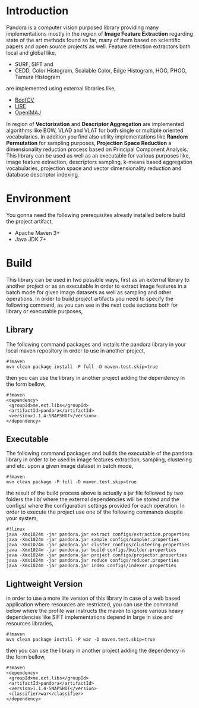 # Introduction #
Pandora is a computer vision purposed library providing many implementations mostly in the region of **Image Feature Extraction** regarding state of the art methods found so far, many of them based on scientific papers and open source projects as well. Feature detection extractors both local and global like,

* SURF, SIFT and
* CEDD, Color Histogram, Scalable Color, Edge Histogram, HOG, PHOG, Tamura Histogram

are implemented using external libraries like,

* [BoofCV](http://boofcv.org)
* [LIRE](http://www.lire-project.net)
* [OpenIMAJ](http://www.openimaj.org/)

In region of **Vectorization** and **Descriptor Aggregation** are implemented algorithms like BOW, VLAD and VLAT for both single or multiple oriented vocabularies. In addition you find also utility implementations like **Random Permutation** for sampling purposes, **Projection Space Reduction** a dimensionality reduction process based on Principal Component Analysis. This library can be used as well as an executable for various purposes like, image feature extraction, descriptors sampling, k-means based aggregation vocabularies, projection space and vector dimensionality reduction and database descriptor indexing.

# Environment #
You gonna need the following prerequisites already installed before build the project artifact,

* Apache Maven 3+
* Java JDK 7+

# Build #
This library can be used in two possible ways, first as an external library to another project or as an executable in order to extract image features in a batch mode for given image datasets as well as sampling and other operations. In order to build project artifacts you need to specify the following command, as you can see in the next code sections both for library or executable purposes,

## Library ##
The following command packages and installs the pandora library in your local maven repository in order to use in another project,
```
#!maven
mvn clean package install -P full -D maven.test.skip=true
```
then you can use the library in another project adding the dependency in the form bellow,
```
#!maven
<dependency>
 <groupId>me.ext.libs</groupId>
 <artifactId>pandora</artifactId>
 <version>1.1.4-SNAPSHOT</version>
</dependency>
```

## Executable ##
The following command packages and builds the executable of the pandora library in order to be used in image features extraction, sampling, clustering and etc. upon a given image dataset in batch mode,
```
#!maven
mvn clean package -P full -D maven.test.skip=true
```
the result of the build process above is actually a jar file followed by two folders the lib/ where the external dependencies will be stored and the configs/ where the configuration settings provided for each operation. In order to execute the project use one of the following commands despite your system,

```
#!linux
java -Xmx1024m -jar pandora.jar extract configs/extraction.properties
java -Xmx1024m -jar pandora.jar sample configs/sampler.properties
java -Xmx1024m -jar pandora.jar cluster configs/clustering.properties
java -Xmx1024m -jar pandora.jar build configs/builder.properties
java -Xmx1024m -jar pandora.jar project configs/projector.properties
java -Xmx1024m -jar pandora.jar reduce configs/reducer.properties
java -Xmx1024m -jar pandora.jar index configs/indexer.properties
```

## Lightweight Version ##
in order to use a more lite version of this library in case of a web based application where resources are restricted, you can use the command below where the profile war instructs the maven to ignore various heavy dependencies like SIFT implementations depend in large in size and resources libraries,
```
#!maven
mvn clean package install -P war -D maven.test.skip=true
```
then you can use the library in another project adding the dependency in the form bellow,
```
#!maven
<dependency>
 <groupId>me.ext.libs</groupId>
 <artifactId>pandora</artifactId>
 <version>1.1.4-SNAPSHOT</version>
 <classifier>war</classifier>
</dependency>
```